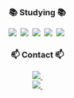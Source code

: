 

<!--
![thisisubin's GitHub stats](https://github-readme-stats.vercel.app/api?username=thisisubin&show_icons=true&theme=radical)


<div align = "center">
![Top Langs](https://github-readme-stats.vercel.app/api/top-langs/?username=thisisubin&layout=compact)
</div> 
-->

<!--
**thisisubin/thisisubin** is a ✨ _special_ ✨ repository because its `README.md` (this file) appears on your GitHub profile.

Here are some ideas to get you started:

- 🔭 I’m currently working on ...
- 🌱 I’m currently learning ...
- 👯 I’m looking to collaborate on ...
- 🤔 I’m looking for help with ...
- 💬 Ask me about ...
- 📫 How to reach me: ...
- 😄 Pronouns: ...
- ⚡ Fun fact: ...
-->


<h3 align="center">📚 Studying 📚</h3>
<div align="center">
    <img src="https://img.shields.io/badge/html5-E34F26?style=for-the-badge&logo=html5&logoColor=white" />&nbsp;
    <img src="https://img.shields.io/badge/CSS3-1572B6?style=for-the-badge&logo=CSS3&logoColor=61DAFB" />&nbsp;
    <img src="https://img.shields.io/badge/JavaScript-F7DF1E?style=for-the-badge&logo=JavaScript&logoColor=black" />&nbsp;
    <img src="https://img.shields.io/badge/React-black?style=for-the-badge&logo=react&logoColor=61DAFB" />&nbsp;
    <img src="https://img.shields.io/badge/Kotlin-7F52FF?style=for-the-badge&logo=Kotlin&logoColor=white" />&nbsp;
</div>


<h3 align="center">📫 Contact 📫</h3>
<div align="center">
  <a href="mailto:bm1418109@gmail.com">
    <img
      src="https://img.shields.io/badge/bm1418109@gmail.com-red?style=for-the-badge&logo=gmail&logoColor=white"/>&nbsp
  </a>

  <div align = "center">
    <a href="https://www.instagram.com/thisisubin/">
      <img src="https://img.shields.io/badge/thisisubin-black?style=for-the-badge&logo=instagram&logoColor=white"/>&nbsp
</div>

<div data-iframe-width="150" data-iframe-height="270" data-share-badge-id="e89dafd0-b494-4104-bcb7-a3ef8d040bb7" data-share-badge-host="https://www.credly.com"></div><script type="text/javascript" async src="//cdn.credly.com/assets/utilities/embed.js"></script>
